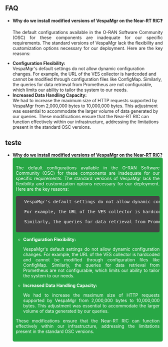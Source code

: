 ## FAQ

- **Why do we install modified versions of VespaMgr on the Near-RT RIC❓**
   <p align="justify">
      The default configurations available in the O-RAN Software Community (OSC) for these components are inadequate for our specific requirements. The standard versions of VespaMgr lack the flexibility and customization options necessary for our deployment. Here are the key reasons:
       <li><strong>Configuration Flexibility:</strong></li>
      VespaMgr's default settings do not allow dynamic configuration changes. For example, the URL of the VES collector is hardcoded and cannot be modified through configuration files like ConfigMap. Similarly, the queries for data retrieval from Prometheus are not configurable, which limits our ability to tailor the system to our needs.
      <li><strong>Increased Data Handling Capacity:</strong></li>
      We had to increase the maximum size of HTTP requests supported by VespaMgr from 2,000,000 bytes to 10,000,000 bytes. This adjustment was essential to accommodate the larger volume of data generated by our queries.
      These modifications ensure that the Near-RT RIC can function effectively within our infrastructure, addressing the limitations present in the standard OSC versions.
   </p>



## teste

- **Why do we install modified versions of VespaMgr on the Near-RT RIC?**
  <div style="background-color: #28a745; color: white; padding: 10px; border-radius: 5px;">
    <p align="justify" style="color: white;">
      The default configurations available in the O-RAN Software Community (OSC) for these components are inadequate for our specific requirements. The standard versions of VespaMgr lack the flexibility and customization options necessary for our deployment. Here are the key reasons:
    </p>
    <pre style="background-color: #444; color: white; padding: 10px; border-radius: 5px;">
    VespaMgr's default settings do not allow dynamic configuration changes.<br>
    For example, the URL of the VES collector is hardcoded and cannot be modified through configuration files like ConfigMap.<br>
    Similarly, the queries for data retrieval from Prometheus are not configurable, which limits our ability to tailor the system to our needs.
    </pre>
    <ul style="color: white;">
      <li><strong>Configuration Flexibility:</strong>
        <p align="justify" style="color: white;">
          VespaMgr's default settings do not allow dynamic configuration changes. For example, the URL of the VES collector is hardcoded and cannot be modified through configuration files like ConfigMap. Similarly, the queries for data retrieval from Prometheus are not configurable, which limits our ability to tailor the system to our needs.
        </p>
      </li>
      <li><strong>Increased Data Handling Capacity:</strong>
        <p align="justify" style="color: white;">
          We had to increase the maximum size of HTTP requests supported by VespaMgr from 2,000,000 bytes to 10,000,000 bytes. This adjustment was essential to accommodate the larger volume of data generated by our queries.
        </p>
      </li>
    </ul>
    <p align="justify" style="color: white;">
      These modifications ensure that the Near-RT RIC can function effectively within our infrastructure, addressing the limitations present in the standard OSC versions.
    </p>
  </div>
